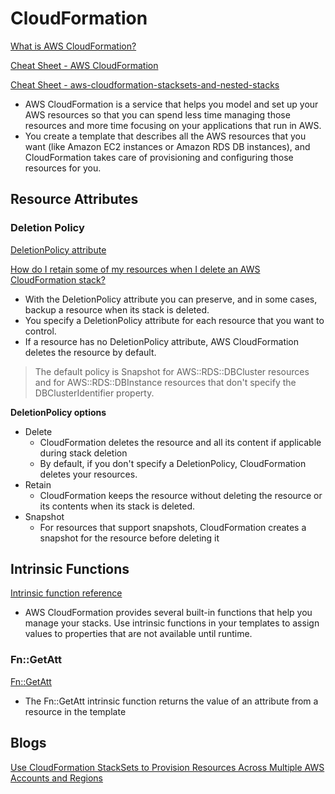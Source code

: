 # CloudFormation

[What is AWS CloudFormation?](https://docs.aws.amazon.com/AWSCloudFormation/latest/UserGuide/Welcome.html)

[Cheat Sheet - AWS CloudFormation](https://tutorialsdojo.com/aws-cloudformation)

[Cheat Sheet - aws-cloudformation-stacksets-and-nested-stacks](https://tutorialsdojo.com/aws-cloudformation-stacksets-and-nested-stacks)

- AWS CloudFormation is a service that helps you model and set up your AWS resources so that you can spend less time managing those resources and more time focusing on your applications that run in AWS.
- You create a template that describes all the AWS resources that you want (like Amazon EC2 instances or Amazon RDS DB instances), and CloudFormation takes care of provisioning and configuring those resources for you.


## Resource Attributes

### Deletion Policy

[DeletionPolicy attribute](https://docs.aws.amazon.com/AWSCloudFormation/latest/UserGuide/aws-attribute-deletionpolicy.html)

[How do I retain some of my resources when I delete an AWS CloudFormation stack?](https://aws.amazon.com/premiumsupport/knowledge-center/delete-cf-stack-retain-resources)

- With the DeletionPolicy attribute you can preserve, and in some cases, backup a resource when its stack is deleted.
- You specify a DeletionPolicy attribute for each resource that you want to control.
- If a resource has no DeletionPolicy attribute, AWS CloudFormation deletes the resource by default.

> The default policy is Snapshot for AWS::RDS::DBCluster resources and for AWS::RDS::DBInstance resources that don't specify the DBClusterIdentifier property.

**DeletionPolicy options**

- Delete
  - CloudFormation deletes the resource and all its content if applicable during stack deletion
  - By default, if you don't specify a DeletionPolicy, CloudFormation deletes your resources.
- Retain
  - CloudFormation keeps the resource without deleting the resource or its contents when its stack is deleted.
- Snapshot
  - For resources that support snapshots, CloudFormation creates a snapshot for the resource before deleting it
  
## Intrinsic Functions

[Intrinsic function reference](https://docs.aws.amazon.com/AWSCloudFormation/latest/UserGuide/intrinsic-function-reference.html)

- AWS CloudFormation provides several built-in functions that help you manage your stacks. Use intrinsic functions in your templates to assign values to properties that are not available until runtime.


### Fn::GetAtt

[Fn::GetAtt](https://docs.aws.amazon.com/AWSCloudFormation/latest/UserGuide/intrinsic-function-reference-getatt.html)

- The Fn::GetAtt intrinsic function returns the value of an attribute from a resource in the template

## Blogs

[Use CloudFormation StackSets to Provision Resources Across Multiple AWS Accounts and Regions](https://aws.amazon.com/blogs/aws/use-cloudformation-stacksets-to-provision-resources-across-multiple-aws-accounts-and-regions)
